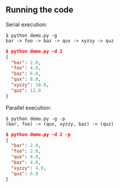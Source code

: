 Running the code
----------------
Serial execution:
```
$ python demo.py -g
bar -> foo -> baz -> qux -> xyzzy -> quz
```

```json
$ python demo.py -d 2
{
  "bar": 2.0,
  "foo": 4.0,
  "baz": 6.0,
  "qux": 8.0,
  "xyzzy": 10.0,
  "quz": 12.0
}
```
Parallel execution:
```
$ python demo.py -g -p
(bar, foo) -> (qux, xyzzy, baz) -> (quz)
```

```json
$ python demo.py -d 2 -p
{
  "bar": 2.0,
  "foo": 2.0,
  "qux": 4.0,
  "baz": 4.0,
  "xyzzy": 4.0,
  "quz": 6.0
}
```
